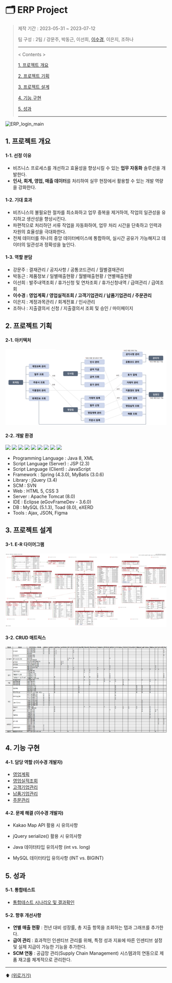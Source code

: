 # 🗂️ ERP Project 

> 제작 기간 : 2023-05-31 ~ 2023-07-12
>
> 팀 구성 : 2팀 / 강문주, 박동근, 이선희, [이수경](https://github.com/code-sum), 이은지, 조하나
>
> ---
>
> < Contents >
>
> [1. 프로젝트 개요](#1-프로젝트-개요)
>
> [2. 프로젝트 기획](#2-프로젝트-기획)
>
> [3. 프로젝트 설계](#3-프로젝트-설계)
>
> [4. 기능 구현](#4-기능-구현)
>
> [5. 성과](#5-성과)
>
> ---



![ERP_login_main](https://github.com/code-sum/DK-ERP/assets/106902415/b55c61d4-9dcc-4739-ab80-324c6493b8d4)



## 1. 프로젝트 개요

#### 1-1. 선정 이유

- 비즈니스 프로세스를 개선하고 효율성을 향상시킬 수 있는 **업무 자동화** 솔루션을 개발한다.
- **인사, 회계, 영업, 매출 데이터**를 처리하여 실무 현장에서 활용할 수 있는 개발 역량을 강화한다.

#### 1-2. 기대 효과

- 비즈니스의 불필요한 절차를 최소화하고 업무 중복을 제거하여, 작업의 일관성을 유지하고 생산성을 향상시킨다.
- 파편적으로 처리하던 서류 작업을 자동화하여, 업무 처리 시간을 단축하고 인력과 자원의 효율성을 극대화한다.
- 전체 데이터를 하나의 중앙 데이터베이스에 통합하여, 실시간 공유가 가능해지고 데이터의 일관성과 정확성을 높인다.

#### 1-3. 역할 분담

- 강문주 : 결재관리 / 공지사항 / 공통코드관리 / 월별결재관리
- 박동근 : 제품정보 / 일별매출현황 / 월별매출현황 / 연별매출현황
- 이선희 : 발주내역조회 / 휴가신청 및 연차조회 / 휴가신청내역 / 급여관리 / 급여조회
- **이수경 : 영업계획 / 영업실적조회 / 고객기업관리 / 납품기업관리 / 주문관리**
- 이은지 : 계정과목관리 / 회계전표 / 인사관리
- 조하나 : 지출결의서 신청 / 지출결의서 조회 및 승인 / 마이페이지






## 2. 프로젝트 기획

#### 2-1. 아키텍처

![architecture](README.assets/architecture.png)

#### 2-2. 개발 환경

<img src="https://img.shields.io/badge/Spring-6DB33F?style=flat-square&logo=Spring&logoColor=ffffff"/> <img src="https://img.shields.io/badge/Tomcat-F8DC75?style=flat-square&logo=ApacheTomcat&logoColor=000000"/> <img src="https://img.shields.io/badge/JavaScript-F7DF1E?style=flat-square&logo=JavaScript&logoColor=000000"/> <img src="https://img.shields.io/badge/jQuery-0769AD?style=flat-square&logo=jQuery&logoColor=FFFFFF"/> <img src="https://img.shields.io/badge/HTML5-E34F26?style=flat-square&logo=HTML5&logoColor=ffffff"/> <img src="https://img.shields.io/badge/CSS3-1572B6?style=flat-square&logo=CSS3&logoColor=ffffff"/> <img src="https://img.shields.io/badge/JSON-000000?style=flat-square&logo=JSON&logoColor=ffffff"/> <img src="https://img.shields.io/badge/Eclipse-2C2255?style=flat-square&logo=Eclipse&logoColor=ffffff"/> <img src="https://img.shields.io/badge/Figma-F24E1E?style=flat-square&logo=Figma&logoColor=ffffff"/>

- Programming Language : Java 8, XML
- Script Language (Server) : JSP (2.3)
- Script Language (Client) : JavaScript
- Framework : Spring (4.3.0), MyBatis (3.0.6)
- Library :  jQuery (3.4)
- SCM : SVN
- Web : HTML 5, CSS 3
- Server : Apache Tomcat (8.0)
- IDE : Eclipse (eGovFrameDev - 3.6.0)
- DB : MySQL (5.1.3), Toad (8.0), eXERD
- Tools : Ajax, JSON, Figma






## 3. 프로젝트 설계

#### 3-1. E-R 다이어그램

![ERD](README.assets/ERD.png)

#### 3-2. CRUD 매트릭스

![CRUD](README.assets/CRUD.png)






## 4. 기능 구현

#### 4-1. 담당 역할 (이수경 개발자)

- [영업계획](notes/busSap.md)
- [영업실적조회](notes/busSas.md)
- [고객기업관리](notes/busClm.md)
- [납품기업관리](notes/busSpm.md)
- [주문관리](notes/busOdm.md)

#### 4-2. 문제 해결 (이수경 개발자)

- Kakao Map API 활용 시 유의사항
- jQuery serialize() 활용 시 유의사항
- Java 데이터타입 유의사항 (int vs. long)

- MySQL 데이터타입 유의사항 (INT vs. BIGINT)






## 5. 성과

#### 5-1. 통합테스트

- [통합테스트 시나리오 및 결과확인](notes/test.md)



#### 5-2. 향후 개선사항

- **연별 매출 현황** : 전년 대비 성장률, 총 지출 항목을 조회하는 탭과 그래프를 추가한다.
- **급여 관리** : 효과적인 인센티브 관리를 위해, 특정 성과 지표에 따른 인센티브 설정 및 실제 지급이 가능한 기능을 추가한다.
- **SCM 연동** : 공급망 관리(Supply Chain Management) 시스템과의 연동으로 제품 재고를 체계적으로 관리한다.





---

⬆️ [(위로가기)](https://github.com/code-sum/DK-ERP)
